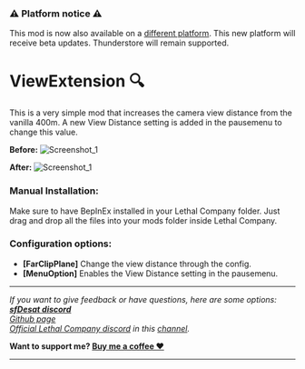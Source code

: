 ### ⚠️ Platform notice ⚠️
This mod is now also available on a [different platform](https://www.curseforge.com/lethal-company/mods/viewextension). This new platform will receive beta updates. Thunderstore will remain supported.

# ViewExtension 🔍
This is a very simple mod that increases the camera view distance from the vanilla 400m. A new View Distance setting is added in the pausemenu to change this value.
  
**Before:**
![Screenshot_1](https://raw.githubusercontent.com/sfDesat/ViewExtension/main/Screenshots/Before.png "Before Screenshot")
  
**After:**
![Screenshot_1](https://raw.githubusercontent.com/sfDesat/ViewExtension/main/Screenshots/After.png "After Screenshot")

### Manual Installation:
Make sure to have BepInEx installed in your Lethal Company folder. Just drag and drop all the files into your mods folder inside Lethal Company.

### Configuration options:
- **[FarClipPlane]** Change the view distance through the config.
- **[MenuOption]** Enables the View Distance setting in the pausemenu.
  
***
_If you want to give feedback or have questions, here are some options:  
**[sfDesat discord](https://discord.gg/UVJx7F8mJY)**  
[Github page](https://github.com/sfDesat/ViewExtension/issues)  
[Official Lethal Company discord](https://discord.gg/lcmod) in this [channel](https://discordapp.com/channels/1168655651455639582/1198736199297286196)._  

**Want to support me? [Buy me a coffee ❤️](https://ko-fi.com/sfdesat)**
***
